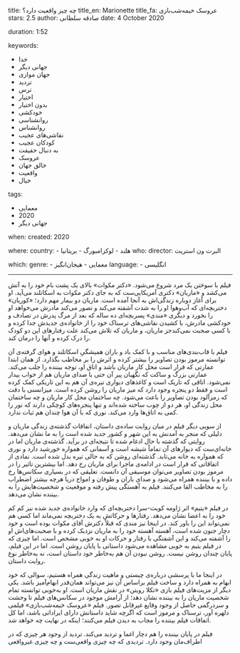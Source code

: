 
title: چه چیز واقعیت دارد؟
title_en: Marionette
title_fa: عروسک خیمه‌شب‌بازی
stars: 2.5
author: صادقه سلطانی
date: 4 October 2020

duration: 1:52

keywords:
  - خدا
  - جهانی دیگر
  - جهان موازی
  - تردید
  - ترس
  - اختیار
  - بدون اختیار
  - خودکشی
  - روانشناسی
  - روانشناس
  - نقاشی‌های عجیب
  - کودکان عجیب 
  - به دنبال حقیقت 
  - عروسک
  - خالق جهان
  - واقعیت
  - خیال

tags:
  - معمایی
  - 2020 
  - جهانی دیگر 

when:
  created: 2020

where:
  country:
    - هلند
    - لوکزامبورگ
    - بریتانیا
who:
  director: البرت ون استریت

which:
  genre:
    - معمایی
    - هیجان‌انگیز
  language:
    - انگلیسی
   
---

فیلم با سوختن یک مرد شروع می‌شود. «دکتر مکوات» بالای یک پشت بام خود را به آتش می‌کشد و «ماریان» دکتری آمریکایی‌ست که به جای دکتر مکوات به اسکاتلند می‌آید. او برای آغاز دوباره زندگی‌اش به آنجا آمده است. ماریان دو بیمار مهم دارد؛ «کوریان» دختربچه‌ای که آب‌وهوا او را به شدت آشفته می‌کند و تصور می‌کند مادرش می‌خواهد او را بخورد و دیگری «مندی» پسربچه‌ای ده ساله که بعد از مرگ پدرش در تصادف و خودکشی مادرش، با کشیدن نقاشی‌های ترسناک خود را از خانواده‌ی جدیدش جدا کرده و با کسی صحبت نمی‌کندجز ماریان، و ماریان که تلاش می‌کند علت رفتارهای این دو کودک را درک کرده و آنها را درمان کند.  

فیلم با قاب‌بندی‌های مناسب و با کمک باد و باران همیشگیِ اسکاتلند و هوای گرفته‌ی آن توانسته مرموز بودن تصاویر را بیشتر کرده و اثرش را بر مخاطب بگذارد. از همان ابتدا عمارتی که قرار است محل کار ماریان باشد و اتاق او، توجه بیننده را جلب می‌کند. عمارتی بزرگ و ساکت که نگهبان پیر آن حتی با صدای ماریان هم از خواب بیدار نمی‌شود. اتاقی که تاریک است و کاغذهای دیواری تیره‌ی آن هم به این تاریکی کمک کرده است و فقط دو پنجره وجود دارد که میز ماریان را روشن کرده است. میزانسنی با دقت  که رمزآلود بودن تصاویر را باعث می‌شود. چه ساختمان محل کار ماریان و چه ساختمان محل زندگی او، هر دو از چوب ساخته شده‌اند و تنها پنجره‌های کوچکی دارند که نور را کمی به اتاق‌ها وارد می‌کند. نوری که با آن هوا چندان هم ثبات ندارد. 

از سویی دیگر فیلم در میان روایت ساده‌ی داستان، اتفاقات گذشته‌ی زندگی ماریان و دلیلی که منجر به آمدنش به این شهر و کشور جدید شده است را به ما نشان می‌دهد. روایتی که گذشته با حال ادغام شده تا نتیجه‌ای در برآید. گذشته‌ی ماریان اما در خانه‌ای‌ست که دیوارهای آن تماماً شیشه است و آسمانی که همواره خورشید دارد و نوری که همواره به خانه می‌تابد. گذشته‌ای روشن که به حالی تیره بدل شده است. نمادی از اتفاقاتی که قرار است در ادامه‌ی ماجرا برای ماریان رخ دهد. اما بیشترین تاثیر را در مرموز بودن تصاویر می‌توان موسیقی آن دانست. تعلیقی که در بسیاری سکانس‌ها رخ داده و با بیننده همراه می‌شود و صدایِ باران و طوفان و امواج دریا هرچه بیشتر اضطراب را به مخاطب القا می‌کنند. فیلم به آهستگی پیش رفته و موقعیت و شخصیت‌هایش را به بیننده نشان می‌دهد.

 در فیلم «یتیم» اثر ژاومه کویت-سرا دختربچه‌ای که وارد خانواده‌ی جدید شده نیز کم کم خود را به اعضا نشان می‌دهد. رفتارها و حرکاتش به یک دختربچه نمی‌ماند اما کسی هم نمی‌تواند این را باور کند. در اینجا نیز مندی که قبلاً دکترش آقای مکوات بوده است و خود دچار جنون شده است، آهسته آهسته خود را به ماریان نزدیک کرده و با صحبت‌های‌اش او را آشفته می‌کند و این آشفتگی با رفتار و حرکات او به خوبی مشخص است. اما چیزی که در فیلم یتیم به خوبی مشاهده می‌شود داستانی با پایان روشن است. اما در این فیلم، پایان چندان روشن نیست. روشن نبودن آن هم به‌خاطر خود داستان است، نه به‌خاطر نوع روایت داستان. 

در اینجا ما با پرسشی درباره‌ی چیستی و ماهیت زندگی همراه هستیم، سوالی که خود ابهام به همراه دارد و ساخت فیلم براساس آن نیز می‌تواند همان‌قدر ابهام‌آمیز باشد. یکی دیگر از مزیت‌های فیلم بازی «تکلا رویتن» در نقش ماریان است. او به‌خوبی توانسته تمام شخصیت ماریان را به بیننده نشان دهد؛ از آرامش موجود در سکانس‌های فیلم تا وحشت و سردرگمی حاصل از وجود وقایع غیرقابل تصور. فیلم «عروسک خیمه‌شب‌بازی» فیلمی دلهره آور، ترسناک و مرموز است که اگرچه شاید داستانش دارای ایراداتی باشد، اما کل اتفاقات فیلم بیننده را مجاب به دیدن فیلم می‌کنند؛ اینکه در نهایت چه خواهد شد.

فیلم در پایان بیننده را هم دچار اغما و تردید می‌کند. تردید از وجود هر چیزی که در اطراف‌مان وجود دارد. تردیدی که چه چیزی واقعی‌ست و چه چیزی غیرواقعی